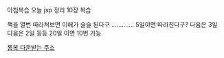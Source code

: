 아침복습
오늘 jsp 정리
10장 복습

책을 열번 따라쳐보면
이해가 슬슬 된다구 .............
5일이면 따라친다구?
다음은 3일
다음은 2일
등등 20일 이면 10번 가능

[롬복 다운받는 주소](https://projectlombok.org/download)
<!--stackedit_data:
eyJoaXN0b3J5IjpbLTgyODYwMjQzOCw2NzM0NTM3MTIsNzU5MT
cwNTAwXX0=
-->